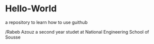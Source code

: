 # Hello-World
a repository to learn how to use guithub

/Rabeb Azouz a second year studet at National Engineering School of Sousse
